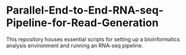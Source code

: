 # Parallel-End-to-End-RNA-seq-Pipeline-for-Read-Generation
This repository houses essential scripts for setting up a bioinformatics analysis environment and running an RNA-seq pipeline.
